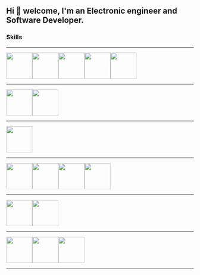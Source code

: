 ## Hi 👋 welcome, I'm an Electronic engineer and Software Developer.

### Skills
---

<img src="https://cdn.jsdelivr.net/gh/devicons/devicon/icons/androidstudio/androidstudio-original-wordmark.svg" width='70' /><img src="https://cdn.jsdelivr.net/gh/devicons/devicon/icons/java/java-original-wordmark.svg" width='70'/><img src="https://miro.medium.com/max/400/1*9tVpRN7cCovFMavU4PVg2w.png" width='70'/><img src="https://cdn.jsdelivr.net/gh/devicons/devicon/icons/gradle/gradle-plain-wordmark.svg" width='70'/><img src="https://cdn.jsdelivr.net/gh/devicons/devicon/icons/kotlin/kotlin-original-wordmark.svg" width='70' />

---

<img src="https://cdn.jsdelivr.net/gh/devicons/devicon/icons/php/php-original.svg" width='70'/><img src="https://cdn.jsdelivr.net/gh/devicons/devicon/icons/yii/yii-original-wordmark.svg" width='70' />

---
          
<img src="https://cdn.jsdelivr.net/gh/devicons/devicon/icons/latex/latex-original.svg" width='70' />

---

<img src="https://cdn.jsdelivr.net/gh/devicons/devicon/icons/javascript/javascript-original.svg" width='70'/><img src="https://cdn.jsdelivr.net/gh/devicons/devicon/icons/nodejs/nodejs-original-wordmark.svg" width='70'/><img src="https://cdn.jsdelivr.net/gh/devicons/devicon/icons/bootstrap/bootstrap-original-wordmark.svg" width='70'/><img src="https://cdn.jsdelivr.net/gh/devicons/devicon/icons/html5/html5-original-wordmark.svg" width='70'/>

---
<img src="https://cdn.jsdelivr.net/gh/devicons/devicon/icons/python/python-original-wordmark.svg" width='70' /><img src="https://cdn.jsdelivr.net/gh/devicons/devicon/icons/pycharm/pycharm-original-wordmark.svg" width='70' />

---

<img src="https://d3njjcbhbojbot.cloudfront.net/api/utilities/v1/imageproxy/https://coursera-course-photos.s3.amazonaws.com/15/ab137082ad40cabb23d4baf1500ea6/FPGA-LOGO.png?" width='70' /><img src="https://static.thenounproject.com/png/926776-200.png" width='70'/><img src="https://static.wixstatic.com/media/3b5532_3ec15bd2df62436081f0798f36592d89~mv2.png/v1/fill/w_366,h_366,al_c/3b5532_3ec15bd2df62436081f0798f36592d89~mv2.png" width='70'/>

---


<!--
<img src="" width='70'/>
**raulest50/raulest50** is a ✨ _special_ ✨ repository because its `README.md` (this file) appears on your GitHub profile.

Here are some ideas to get you started:

- 🔭 I’m currently working on ...
- 🌱 I’m currently learning ...
- 👯 I’m looking to collaborate on ...
- 🤔 I’m looking for help with ...
- 💬 Ask me about ...
- 📫 How to reach me: ...
- 😄 Pronouns: ...
- ⚡ Fun fact: ...
-->
